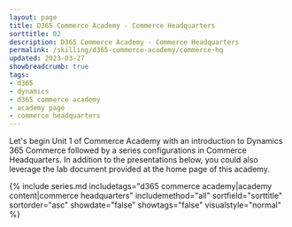 ```yaml
---
layout: page
title: D365 Commerce Academy - Commerce Headquarters
sorttitle: 02
description: D365 Commerce Academy - Commerce Headquarters
permalink: /skilling/d365-commerce-academy/commerce-hq
updated: 2023-03-27
showbreadcrumb: true
tags:
- d365
- dynamics
- d365 commerce academy
- academy page
- commerce headquarters
---
```


Let's begin Unit 1 of Commerce Academy with an introduction to Dynamics 365 Commerce followed by a series configurations in Commerce Headquarters. In addition to the presentations below, you could also leverage the lab document provided at the home page of this academy.  


{% include series.md 
    includetags="d365 commerce academy|academy content|commerce headquarters" 
    includemethod="all" 
    sortfield="sorttitle" sortorder="asc" showdate="false" 
    showtags="false" visualstyle="normal" 
%}
